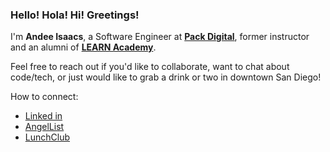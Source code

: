 ### Hello! Hola! Hi! Greetings!

I'm **Andee Isaacs**, a Software Engineer at **[Pack Digital](https://packdigital.com/)**, former instructor and an alumni of  **[LEARN Academy](https://www.learnacademy.org/)**.

Feel free to reach out if you'd like to collaborate, want to chat about code/tech, or just would like to grab a drink or two in downtown San Diego!

How to connect:
- [Linked in](https://www.linkedin.com/in/andeedeanisaacs/)
- [AngelList](https://angel.co/u/andee-fonder-isaacs)
- [LunchClub](https://lunchclub.com/dp/network-strength-216b4c122cca?ref=share_link)

